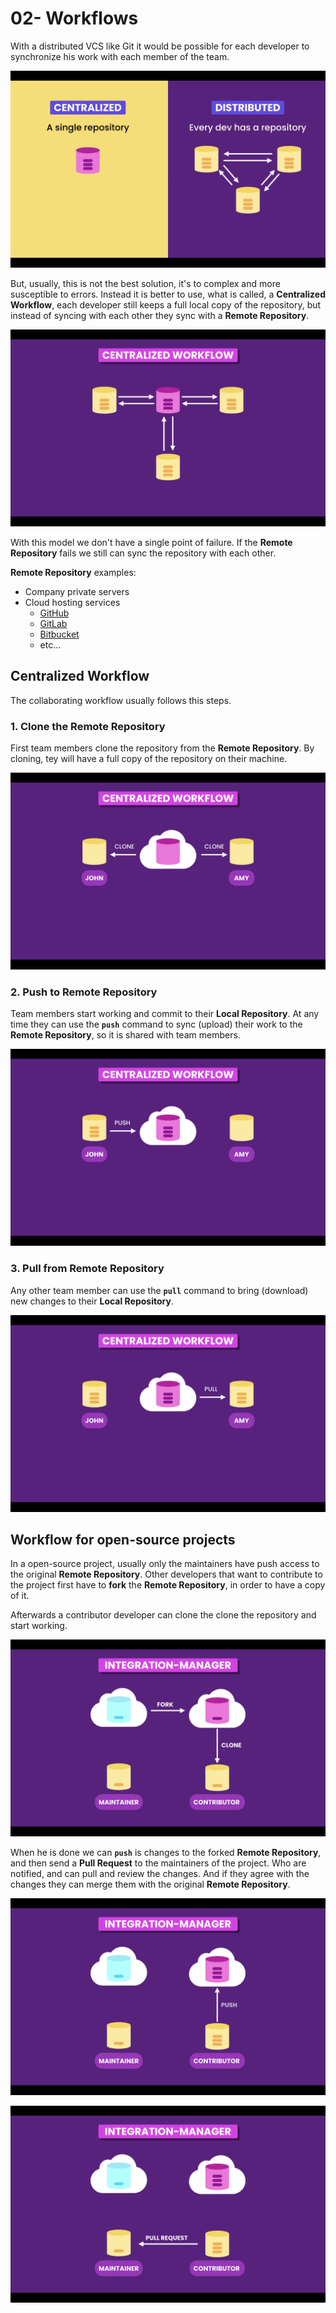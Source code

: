 # 02- Workflows

With a distributed VCS like Git it would be possible for each developer to synchronize his work with each member of the team.

![Centralized vs Distributed](./images/02-01.png "Centralized vs Distributed")

But, usually, this is not the best solution, it's to complex and more susceptible to errors. Instead it is better to use, what is called, a **Centralized Workflow**, each developer still keeps a full local copy of the repository, but instead of syncing with each other they sync with a **Remote Repository**.

![Centralized Workflow](./images/02-02.png "Centralized Workflow")

With this model we don't have a single point of failure. If the **Remote Repository** fails we still can sync the repository with each other.

**Remote Repository** examples:

- Company private servers
- Cloud hosting services
  - [GitHub](https://github.com/)
  - [GitLab](https://gitlab.com/)
  - [Bitbucket](https://bitbucket.org/)
  - etc...

## Centralized Workflow

The collaborating workflow usually follows this steps.

### 1. Clone the Remote Repository

First team members clone the repository from the **Remote Repository**. By cloning, tey will have a full copy of the repository on their machine.

![Clone repository](./images/02-03.png "Clone repository")

### 2. Push to Remote Repository

Team members start working and commit to their **Local Repository**. At any time they can use the **`push`** command to sync (upload) their work to the **Remote Repository**, so it is shared with team members.

![Push command](./images/02-04.png "Push command")

### 3. Pull from Remote Repository

Any other team member can use the **`pull`** command to bring (download) new changes to their **Local Repository**.

![Pull command](./images/02-05.png "Pull command")

## Workflow for open-source projects

In a open-source project, usually only the maintainers have push access to the original **Remote Repository**. Other developers that want to contribute to the project first have to **fork** the **Remote Repository**, in order to have a copy of it.

Afterwards a contributor developer can clone the clone the repository and start working.

![Fork repository](./images/02-06.png "Fork repository")

When he is done we can **`push`** is changes to the forked **Remote Repository**, and then send a **Pull Request** to the maintainers of the project. Who are notified, and can pull and review the changes. And if they agree with the changes they can merge them with the original **Remote Repository**.

![Fork repository](./images/02-07.png "Fork repository")

![Fork repository](./images/02-08.png "Fork repository")

